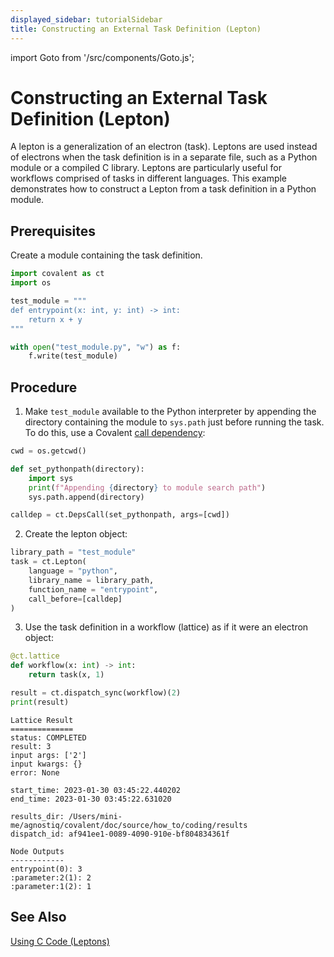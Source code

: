 ```yaml
---
displayed_sidebar: tutorialSidebar
title: Constructing an External Task Definition (Lepton) 
---
```


import Goto from '/src/components/Goto.js';

# Constructing an External Task Definition (Lepton) <Goto link="https://github.com/AgnostiqHQ/covalent/blob/develop/doc/source/how_to/coding/construct_lepton.ipynb" />

A lepton is a generalization of an electron (task). Leptons are used instead of electrons when the task definition is in a separate file, such as a Python module or a compiled C library. Leptons are particularly useful for workflows comprised of tasks in different languages. This example demonstrates how to construct a Lepton from a task definition in a Python module.

## Prerequisites

Create a module containing the task definition.

```python
import covalent as ct
import os

test_module = """
def entrypoint(x: int, y: int) -> int:
    return x + y
"""

with open("test_module.py", "w") as f:
    f.write(test_module)
```

## Procedure

1. Make `test_module` available to the Python interpreter by appending the directory containing the module to `sys.path` just before running the task. To do this, use a Covalent [call dependency](/docs/user-documentation/api-reference/taskhelpers#class-covalentdepscallfuncnone-args-kwargs--retval_keyword-override_reserved_retval_keysfalse):

```python
cwd = os.getcwd()

def set_pythonpath(directory):
    import sys
    print(f"Appending {directory} to module search path")
    sys.path.append(directory)

calldep = ct.DepsCall(set_pythonpath, args=[cwd])
```

2. Create the lepton object:

```python
library_path = "test_module"
task = ct.Lepton(
    language = "python",
    library_name = library_path,
    function_name = "entrypoint",
    call_before=[calldep]
)
```

3. Use the task definition in a workflow (lattice) as if it were an electron object:

```python
@ct.lattice
def workflow(x: int) -> int:
    return task(x, 1)

result = ct.dispatch_sync(workflow)(2)
print(result)
```

    Lattice Result
    ==============
    status: COMPLETED
    result: 3
    input args: ['2']
    input kwargs: {}
    error: None

    start_time: 2023-01-30 03:45:22.440202
    end_time: 2023-01-30 03:45:22.631020

    results_dir: /Users/mini-me/agnostiq/covalent/doc/source/how_to/coding/results
    dispatch_id: af941ee1-0089-4090-910e-bf804834361f

    Node Outputs
    ------------
    entrypoint(0): 3
    :parameter:2(1): 2
    :parameter:1(2): 1

## See Also

[Using C Code (Leptons)](/docs/user-documentation/how-to/construct-c-task)
